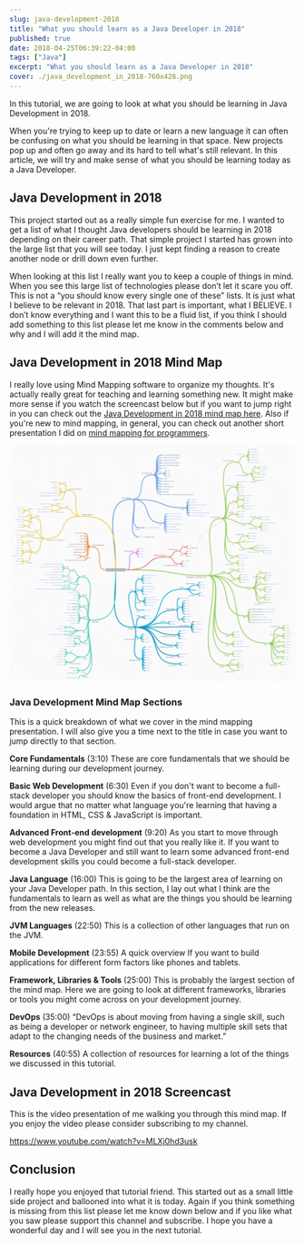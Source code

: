 ```yaml
---
slug: java-development-2018
title: "What you should learn as a Java Developer in 2018"
published: true
date: 2018-04-25T06:39:22-04:00
tags: ["Java"]
excerpt: "What you should learn as a Java Developer in 2018"
cover: ./java_development_in_2018-760x428.png
---
```


In this tutorial, we are going to look at what you should be learning in Java Development in 2018. 
 
 When you're trying to keep up to date or learn a new language it can often be confusing on what you should be learning in that space. New projects pop up and often go away and its hard to tell what's still relevant. In this article, we will try and make sense of what you should be learning today as a Java Developer. 

## Java Development in 2018

This project started out as a really simple fun exercise for me. I wanted to get a list of what I thought Java developers should be learning in 2018 depending on their career path. That simple project I started has grown into the large list that you will see today. I just kept finding a reason to create another node or drill down even further.

When looking at this list I really want you to keep a couple of things in mind. When you see this large list of technologies please don’t let it scare you off. This is not a “you should know every single one of these” lists. It is just what I believe to be relevant in 2018. That last part is important, what I BELIEVE. I don’t know everything and I want this to be a fluid list, if you think I should add something to this list please let me know in the comments below and why and I will add it the mind map. 

## Java Development in 2018 Mind Map

I really love using Mind Mapping software to organize my thoughts. It's actually really great for teaching and learning something new. It might make more sense if you watch the screencast below but if you want to jump right in you can check out the [Java Development in 2018 mind map here](https://coggle.it/diagram/WqgTTNMJtPiHph_q/t/java-development-in-2018). Also if you're new to mind mapping, in general, you can check out another short presentation I did on [mind mapping for programmers](https://www.youtube.com/watch?v=FINqHqYjTlE).  

[![Java Development in 2018](./2018-04-25_06-01-13-1024x846.png)](https://therealdanvega.com/wp-content/uploads/2018/04/2018-04-25_06-01-13.png)

### Java Development Mind Map Sections

This is a quick breakdown of what we cover in the mind mapping presentation. I will also give you a time next to the title in case you want to jump directly to that section.   

**Core Fundamentals** (3:10) These are core fundamentals that we should be learning during our development journey. 

**Basic Web Development** (6:30) Even if you don't want to become a full-stack developer you should know the basics of front-end development. I would argue that no matter what language you're learning that having a foundation in HTML, CSS & JavaScript is important.  

**Advanced Front-end development** (9:20) As you start to move through web development you might find out that you really like it. If you want to become a Java Developer and still want to learn some advanced front-end development skills you could become a full-stack developer.  

**Java Language** (16:00) This is going to be the largest area of learning on your Java Developer path. In this section, I lay out what I think are the fundamentals to learn as well as what are the things you should be learning from the new releases.  

**JVM Languages** (22:50) This is a collection of other languages that run on the JVM. 

**Mobile Development** (23:55) A quick overview If you want to build applications for different form factors like phones and tablets. 

**Framework, Libraries & Tools** (25:00) This is probably the largest section of the mind map. Here we are going to look at different frameworks, libraries or tools you might come across on your development journey.  

**DevOps** (35:00) “DevOps is about moving from having a single skill, such as being a developer or network engineer, to having multiple skill sets that adapt to the changing needs of the business and market.”

**Resources** (40:55) A collection of resources for learning a lot of the things we discussed in this tutorial. 

## Java Development in 2018 Screencast

This is the video presentation of me walking you through this mind map. If you enjoy the video please consider subscribing to my channel.  

https://www.youtube.com/watch?v=MLXj0hd3usk

## Conclusion

I really hope you enjoyed that tutorial friend. This started out as a small little side project and ballooned into what it is today. Again if you think something is missing from this list please let me know down below and if you like what you saw please support this channel and subscribe. I hope you have a wonderful day and I will see you in the next tutorial.